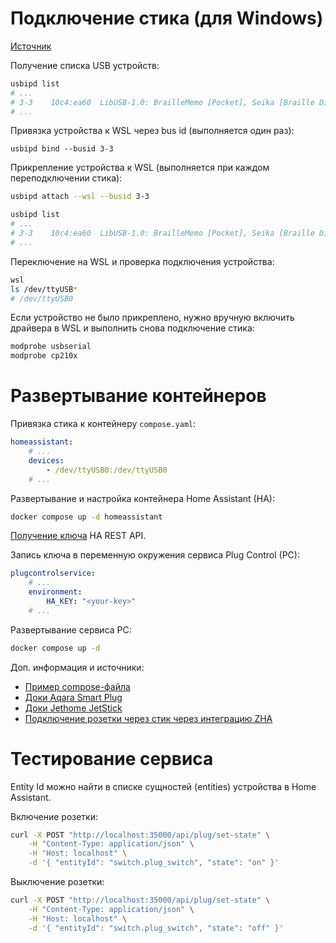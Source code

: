 # Подключение стика (для Windows)

[Источник](https://learn.microsoft.com/en-us/windows/wsl/connect-usb#attach-a-usb-device)

Получение списка USB устройств:
``` sh
usbipd list 
# ...
# 3-3    10c4:ea60  LibUSB-1.0: BrailleMemo [Pocket], Seika [Braille Display]     Not shared
# ...
```

Привязка устройства к WSL через bus id (выполняется один раз):
```
usbipd bind --busid 3-3 
```

Прикрепление устройства к WSL (выполняется при каждом переподключении стика):
``` sh
usbipd attach --wsl --busid 3-3 
```

``` sh
usbipd list
# ...
# 3-3    10c4:ea60  LibUSB-1.0: BrailleMemo [Pocket], Seika [Braille Display]     Attached
# ...
```

Переключение на WSL и проверка подключения устройства:
``` sh
wsl
ls /dev/ttyUSB*
# /dev/ttyUSB0
```

Если устройство не было прикреплено, нужно вручную включить драйвера в WSL и выполнить снова подключение стика:
``` sh
modprobe usbserial
modprobe cp210x
```

# Развертывание контейнеров 

Привязка стика к контейнеру `compose.yaml`: 
``` yml
homeassistant: 
    # ...
    devices: 
        - /dev/ttyUSB0:/dev/ttyUSB0
    # ...
```

Развертывание и настройка контейнера Home Assistant (HA):
``` sh
docker compose up -d homeassistant 
```

[Получение ключа](https://developers.home-assistant.io/docs/api/rest/) HA REST API. 

Запись ключа в переменную окружения сервиса Plug Control (PC):
``` yml 
plugcontrolservice:
    # ...
    environment: 
        HA_KEY: "<your-key>"
    # ...
```

Развертывание сервиса PC:
``` sh
docker compose up -d
```

Доп. информация и источники: 
- [Пример compose-файла](https://www.home-assistant.io/installation/linux)
- [Доки Aqara Smart Plug](https://object.pscloud.io/cms/cms/Uploads/file_0_3890_10_0_0_8HPF4V.pdf)
- [Доки Jethome JetStick](https://docs.jethome.ru/ru/zigbee/sticks/jetstick_z2.html)
- [Подключение розетки через стик через интеграцию ZHA](https://docs.jethome.ru/ru/controllers/linux/howto/homeassistant/zha.html)

# Тестирование сервиса 

Entity Id можно найти в списке сущностей (entities) устройства в Home Assistant. 

Включение розетки:
``` sh
curl -X POST "http://localhost:35000/api/plug/set-state" \
    -H "Content-Type: application/json" \
    -H "Host: localhost" \
    -d '{ "entityId": "switch.plug_switch", "state": "on" }'
```

Выключение розетки:
``` sh
curl -X POST "http://localhost:35000/api/plug/set-state" \
    -H "Content-Type: application/json" \
    -H "Host: localhost" \
    -d '{ "entityId": "switch.plug_switch", "state": "off" }'
```
